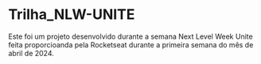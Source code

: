 # Trilha_NLW-UNITE
 Este foi um projeto desenvolvido durante a semana Next Level Week Unite feita proporcioanda pela Rocketseat durante a primeira semana do mês de abril de 2024.
